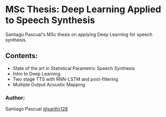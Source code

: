 # MSc Thesis: Deep Learning Applied to Speech Synthesis

Santiago Pascual's MSc thesis on applying Deep Learning for speech synthesis.

## Contents:

* State of the art in Statistical Parametric Speech Synthesis
* Intro to Deep Learning
* Two stage TTS with RNN-LSTM and post-filtering
* Multiple Output Acoustic Mapping

### Author:

Santiago Pascual [@santty128](https://twitter.com/santty128)
